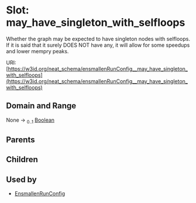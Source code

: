 
# Slot: may_have_singleton_with_selfloops


Whether the graph may be expected to have singleton nodes with selfloops. If it is said that it surely DOES NOT have any, it will allow for some speedups and lower mempry peaks.

URI: [https://w3id.org/neat_schema/ensmallenRunConfig__may_have_singleton_with_selfloops](https://w3id.org/neat_schema/ensmallenRunConfig__may_have_singleton_with_selfloops)


## Domain and Range

None &#8594;  <sub>0..1</sub> [Boolean](types/Boolean.md)

## Parents


## Children


## Used by

 * [EnsmallenRunConfig](EnsmallenRunConfig.md)
